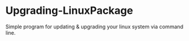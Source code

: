 # Upgrading-LinuxPackage
Simple program for updating & upgrading your linux system via command line.
